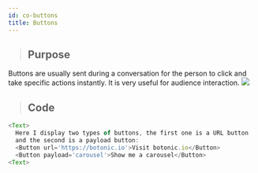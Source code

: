 ```yaml
---
id: co-buttons
title: Buttons
---
```


>## Purpose

Buttons are usually sent during a conversation for the person to click and take specific actions instantly. It is very useful for audience interaction.
![](https://botonic-doc-static.netlify.com/images/buttons.png)

>## Code

```javascript
<Text>
  Here I display two types of buttons, the first one is a URL button
  and the second is a payload button:
  <Button url='https://botonic.io'>Visit botonic.io</Button>
  <Button payload='carousel'>Show me a carousel</Button>
<Text>
```


